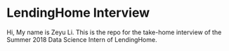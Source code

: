 # LendingHome Interview

Hi, My name is Zeyu Li. This is the repo for the take-home interview of the Summer 2018 Data Science Intern of LendingHome.

